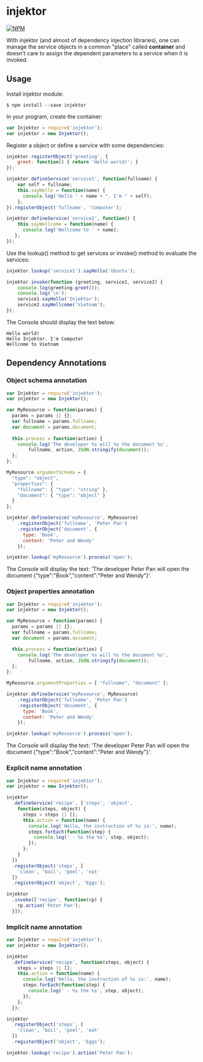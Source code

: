 # injektor

[![NPM](https://nodei.co/npm/injektor.png?downloads=true&downloadRank=true&stars=true)](https://nodei.co/npm/injektor/)

With injektor (and almost of dependency injection libraries), one can manage the service objects in a common "place" called **container** and doesn't care to assign the dependent parameters to a service when it is invoked.

## Usage

Install injektor module:

```shell
$ npm install --save injektor
```

In your program, create the container:

```javascript
var Injektor = require('injektor');
var injektor = new Injektor();
```

Register a object or define a service with some dependencies:

```javascript
injektor.registerObject('greeting', {
    greet: function() { return 'Hello world!'; }
});

injektor.defineService('service1', function(fullname) {
    var self = fullname;
    this.sayHello = function(name) {
      console.log('Hello ' + name + ". I'm " + self);
    }; 
}).registerObject('fullname', 'Computer');

injektor.defineService('service2', function() { 
    this.sayWellcome = function(name) {
      console.log('Wellcome to ' + name);
   }; 
});

```

Use the lookup() method to get services or invoke() method to evaluate the services:


```javascript
injektor.lookup('service1').sayHello('Ubuntu');

injektor.invoke(function (greeting, service1, service2) {
    console.log(greeting.greet());
    console.log('\n');
    service1.sayHello('Injektor');
    service2.sayWellcome('Vietnam');
});
```

The Console should display the text below:

```
Hello world!
Hello Injektor. I'm Computer
Wellcome to Vietnam
```

## Dependency Annotations

### Object schema annotation

```javascript
var Injektor = require('injektor');
var injektor = new Injektor();

var MyResource = function(params) {
  params = params || {};
  var fullname = params.fullname;
  var document = params.document;
  
  this.process = function(action) {
    console.log('The developer %s will %s the document %s', 
        fullname, action, JSON.stringify(document));
  };
};

MyResource.argumentSchema = {
  "type": "object",
  "properties": {
    "fullname": { "type": "string" },
    "document": { "type": "object" }
  }
};

injektor.defineService('myResource', MyResource)
    .registerObject('fullname', 'Peter Pan')
    .registerObject('document', { 
      type: 'Book',
      content: 'Peter and Wendy'
    });

injektor.lookup('myResource').process('open');
```

The Console will display the text: 'The developer Peter Pan will open the document {"type":"Book","content":"Peter and Wendy"}'.

### Object properties annotation

```javascript
var Injektor = require('injektor');
var injektor = new Injektor();

var MyResource = function(params) {
  params = params || {};
  var fullname = params.fullname;
  var document = params.document;

  this.process = function(action) {
    console.log('The developer %s will %s the document %s',
        fullname, action, JSON.stringify(document));
  };
};

MyResource.argumentProperties = [ "fullname", "document" ];

injektor.defineService('myResource', MyResource)
    .registerObject('fullname', 'Peter Pan')
    .registerObject('document', {
      type: 'Book',
      content: 'Peter and Wendy'
    });

injektor.lookup('myResource').process('open');
```

The Console will display the text: 'The developer Peter Pan will open the document {"type":"Book","content":"Peter and Wendy"}'.

### Explicit name annotation

```javascript
var Injektor = require('injektor');
var injektor = new Injektor();

injektor
  .defineService('recipe', ['steps', 'object',
    function(steps, object) {
      steps = steps || [];
      this.action = function(name) {
        console.log('Hello, the instruction of %s is:', name);
        steps.forEach(function(step) {
          console.log(' - %s the %s', step, object);
        });
      };
    }
  ])
  .registerObject('steps', [
    'clean', 'boil', 'peel', 'eat'
  ])
  .registerObject('object', 'Eggs');

injektor
  .invoke(['recipe', function(rp) {
    rp.action('Peter Pan');
  }]);
```

### Implicit name annotation

```javascript
var Injektor = require('injektor');
var injektor = new Injektor();

injektor
  .defineService('recipe', function(steps, object) {
    steps = steps || [];
    this.action = function(name) {
      console.log('Hello, the instruction of %s is:', name);
      steps.forEach(function(step) {
        console.log(' - %s the %s', step, object);
      });
    };
  });

injektor
  .registerObject('steps', [
    'clean', 'boil', 'peel', 'eat'
  ])
  .registerObject('object', 'Eggs');

injektor.lookup('recipe').action('Peter Pan');
```
